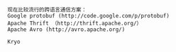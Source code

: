 

#####
    现在比较流行的跨语言通信方案：
    Google protobuf (http://code.google.com/p/protobuf)
    Apache Thrift （http://thrift.apache.org/）
    Apache Avro (http://avro.apache.org/) 

    Kryo